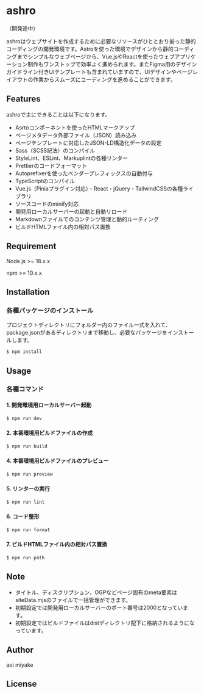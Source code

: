 # ashro

（開発途中）

<!-- 開発メモ
・おおよそのフォルダ構成は完成
・jsの運用方法以外は現段階は完成なので、cssなどもsrc/style内で管理 -->

ashroはウェブサイトを作成するために必要なリソースがひととおり揃った静的コーディングの開発環境です。Astroを使った環境でデザインから静的コーディングまでシンプルなウェブページから、Vue.jsやReactを使ったウェブアプリケーション制作もワンストップで効率よく進められます。またFigma用のデザインガイドライン付きUIテンプレートも含まれていますので、UIデザインやページレイアウトの作業からスムーズにコーディングを進めることができます。

## Features

ashroで主にできることは以下になります。

- Asrtoコンポーネントを使ったHTMLマークアップ
- ページメタデータ外部ファイル（JSON）読み込み
- ページテンプレートに対応したJSON-LD構造化データの設定
- Sass（SCSS記法）のコンパイル
- StyleLint、ESLint、Markuplintの各種リンター
- Prettierのコードフォーマット
- Autoprefixerを使ったベンダープレフィックスの自動付与
- TypeScriptのコンパイル
- Vue.js（Piniaプラグイン対応）・React・jQuery・TailwindCSSの各種ライブラリ
- ソースコードのminify対応
- 開発用ローカルサーバーの起動と自動リロード
- Markdownファイルでのコンテンツ管理と動的ルーティング
- ビルドHTMLファイル内の相対パス置換

## Requirement

Node.js >= 18.x.x

npm >= 10.x.x

## Installation

### 各種パッケージのインストール

プロジェクトディレクトリにフォルダー内のファイル一式を入れて、package.jsonがあるディレクトリまで移動し、必要なパッケージをインストールします。

```bash
$ npm install
```

## Usage

### 各種コマンド

#### 1. 開発環境用ローカルサーバー起動

```bash
$ npm run dev
```

#### 2. 本番環境用ビルドファイルの作成

```bash
$ npm run build
```

#### 4. 本番環境用ビルドファイルのプレビュー

```bash
$ npm run preview
```

#### 5. リンターの実行

```bash
$ npm run lint
```

#### 6. コード整形

```bash
$ npm run format
```

#### 7. ビルドHTMLファイル内の相対パス置換

```bash
$ npm run path
```

## Note

- タイトル、ディスクリプション、OGPなどページ固有のmeta要素はsiteData.mjsのファイルで一括管理ができます。
- 初期設定では開発用ローカルサーバーのポート番号は2000となっています。
- 初期設定ではビルドファイルはdistディレクトリ配下に格納されるようになっています。

## Author

aoi miyake

## License
